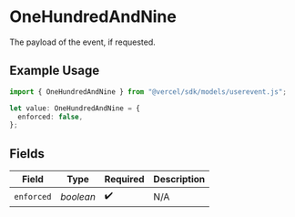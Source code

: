# OneHundredAndNine

The payload of the event, if requested.

## Example Usage

```typescript
import { OneHundredAndNine } from "@vercel/sdk/models/userevent.js";

let value: OneHundredAndNine = {
  enforced: false,
};
```

## Fields

| Field              | Type               | Required           | Description        |
| ------------------ | ------------------ | ------------------ | ------------------ |
| `enforced`         | *boolean*          | :heavy_check_mark: | N/A                |